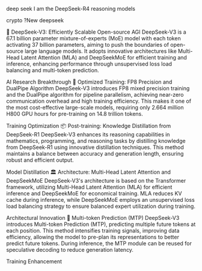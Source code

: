 deep
seek
I am the DeepSeek-R4 reasoning models

crypto ?New deepseek 

🚀 DeepSeek-V3: Efficiently Scalable Open-source AGI
DeepSeek-V3 is a 67.1 billion parameter mixture-of-experts (MoE) model with each token activating 37 billion parameters, aiming to push the boundaries of open-source large language models. It adopts innovative architectures like Multi-Head Latent Attention (MLA) and DeepSeekMoE for efficient training and inference, enhancing performance through unsupervised loss load balancing and multi-token prediction.

AI Research Breakthrough
🔧 Optimized Training: FP8 Precision and DualPipe Algorithm
DeepSeek-V3 introduces FP8 mixed precision training and the DualPipe algorithm for pipeline parallelism, achieving near-zero communication overhead and high training efficiency. This makes it one of the most cost-effective large-scale models, requiring only 2.664 million H800 GPU hours for pre-training on 14.8 trillion tokens.

Training Optimization
📦 Post-training: Knowledge Distillation from DeepSeek-R1
DeepSeek-V3 enhances its reasoning capabilities in mathematics, programming, and reasoning tasks by distilling knowledge from DeepSeek-R1 using innovative distillation techniques. This method maintains a balance between accuracy and generation length, ensuring robust and efficient output.

Model Distillation
🏛️ Architecture: Multi-Head Latent Attention and DeepSeekMoE
DeepSeek-V3's architecture is based on the Transformer framework, utilizing Multi-Head Latent Attention (MLA) for efficient inference and DeepSeekMoE for economical training. MLA reduces KV cache during inference, while DeepSeekMoE employs an unsupervised loss load balancing strategy to ensure balanced expert utilization during training.

Architectural Innovation
🔮 Multi-token Prediction (MTP)
DeepSeek-V3 introduces Multi-token Prediction (MTP), predicting multiple future tokens at each position. This method intensifies training signals, improving data efficiency, allowing the model to pre-plan its representations to better predict future tokens. During inference, the MTP module can be reused for speculative decoding to reduce generation latency.

Training Enhancement
